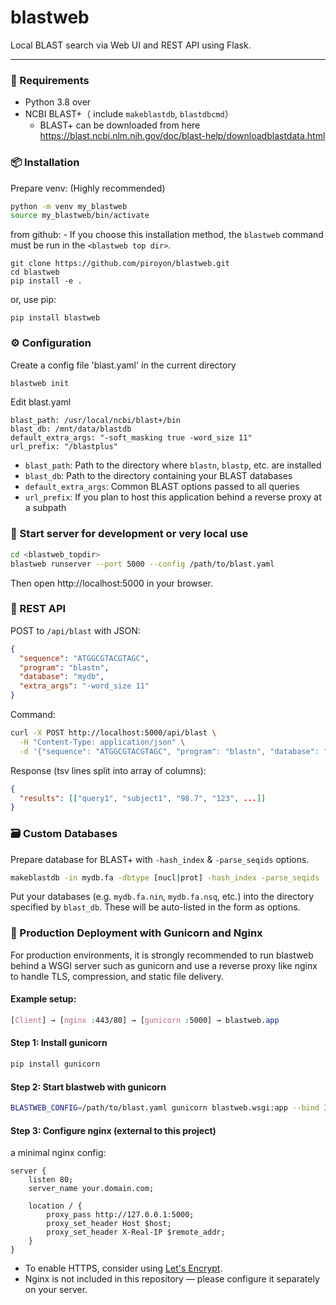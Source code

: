 # blastweb

Local BLAST search via Web UI and REST API using Flask.

---

### 🐍 Requirements

- Python 3.8 over
- NCBI BLAST+（ include `makeblastdb`, `blastdbcmd`）
  - BLAST+ can be downloaded from here https://blast.ncbi.nlm.nih.gov/doc/blast-help/downloadblastdata.html


### 📦 Installation

Prepare venv: (Highly recommended)
```bash
python -m venv my_blastweb
source my_blastweb/bin/activate
```
from github: - If you choose this installation method, the ```blastweb``` command must be run in the ```<blastweb top dir>```.
```
git clone https://github.com/piroyon/blastweb.git
cd blastweb
pip install -e .
```
or, use pip:
```
pip install blastweb
```

### ⚙️ Configuration
Create a config file 'blast.yaml' in the current directory
```bash
blastweb init
```
Edit blast.yaml
```
blast_path: /usr/local/ncbi/blast+/bin
blast_db: /mnt/data/blastdb
default_extra_args: "-soft_masking true -word_size 11"
url_prefix: "/blastplus"
```

* ```blast_path```: Path to the directory where ```blastn```, ```blastp```, etc. are installed
* ```blast_db```: Path to the directory containing your BLAST databases
* ```default_extra_args```: Common BLAST options passed to all queries
* ```url_prefix```: If you plan to host this application behind a reverse proxy at a subpath
### 🚀 Start server for development or very local use

```bash
cd <blastweb_topdir>
blastweb runserver --port 5000 --config /path/to/blast.yaml
```
Then open http://localhost:5000 in your browser.

### 🧪 REST API
POST to ```/api/blast``` with JSON:
```json
{
  "sequence": "ATGGCGTACGTAGC",
  "program": "blastn",
  "database": "mydb",
  "extra_args": "-word_size 11"
}
```
Command:
```bash
curl -X POST http://localhost:5000/api/blast \
  -H "Content-Type: application/json" \
  -d '{"sequence": "ATGGCGTACGTAGC", "program": "blastn", "database": "mydb"}'
```
Response (tsv lines split into array of columns):
```json
{
  "results": [["query1", "subject1", "98.7", "123", ...]]
}
```

### 🗃️ Custom Databases
Prepare database for BLAST+ with `-hash_index` & `-parse_seqids` options.
```bash
makeblastdb -in mydb.fa -dbtype [nucl|prot] -hash_index -parse_seqids
```
Put your databases (e.g. ```mydb.fa.nin```, ```mydb.fa.nsq```, etc.) into the directory specified by ```blast_db```.
These will be auto-listed in the form as options.

### 🔧 Production Deployment with Gunicorn and Nginx
For production environments, it is strongly recommended to run blastweb behind a WSGI server such as gunicorn and use a reverse proxy like nginx to handle TLS, compression, and static file delivery.
#### Example setup:
```css
[Client] → [nginx :443/80] → [gunicorn :5000] → blastweb.app
```
#### Step 1: Install gunicorn
```bash
pip install gunicorn
```
#### Step 2: Start blastweb with gunicorn
````bash
BLASTWEB_CONFIG=/path/to/blast.yaml gunicorn blastweb.wsgi:app --bind 127.0.0.1:5000
````
#### Step 3: Configure nginx (external to this project)
a minimal nginx config:
```nginx
server {
    listen 80;
    server_name your.domain.com;

    location / {
        proxy_pass http://127.0.0.1:5000;
        proxy_set_header Host $host;
        proxy_set_header X-Real-IP $remote_addr;
    }
}
```
* To enable HTTPS, consider using [Let's Encrypt](https://letsencrypt.org/).
* Nginx is not included in this repository — please configure it separately on your server.
